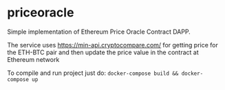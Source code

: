 # priceoracle
Simple implementation of Ethereum Price Oracle Contract DAPP.

The service uses https://min-api.cryptocompare.com/ for getting price for the ETH-BTC pair and then update
the price value in the contract at Ethereum network

To compile and run project just do: `docker-compose build && docker-compose up`
